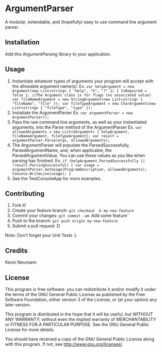 # ArgumentParser

A modular, extendable, and (hopefully) easy to use command line argument parser.

## Installation

Add this ArgumentParsing library to your application.

## Usage

1. Instantiate whatever types of arguments your program will accept with the allowable argument name(s):
	Ex. `var helpArgument = new Argument(new List<string> { "help", "h", "?" }) { IsRequired = false }; //The Argument class is for flags (no associated value)
		var fileNameArgument = new StringArgument(new List<string> { "fileName", "file" });
		var fileTypeArgument = new CharArgument(new List<string> { "fileType", "type" });`
2. Instatiate the ArgumentParser
	Ex. `var argumentParser = new ArgumentParser();`
3. Pass the raw command line arguments, as well as your instantiated arguments, into the Parse method of the ArgumentParser
	Ex. `var allowedArguments = new List<IArgument> { helpArgument, fileNameArgument, fileTypeArgument};
		var result = argumentParser.Parse(args, allowedArguments);`
4. The ArgumentParser will populate the ParsedSuccessfully, ParsedArgumentName, and, when applicable, the ParsedArgumentValue. You can use these values as you like when parsing has finished. 
	Ex. `if (helpArgument.ParsedSuccessfully || !result.ParsingSuccessful)
            {
                var usage = argumentParser.GetUsage(ProgramDescription, allowedArguments);
                Console.WriteLine(usage);
            }`
5. See the TestConsoleApp for more examples.
 

## Contributing

1. Fork it!
2. Create your feature branch: `git checkout -b my-new-feature`
3. Commit your changes: `git commit -am `Add some feature``
4. Push to the branch: `git push origin my-new-feature`
5. Submit a pull request :D

Note: Don't forget your Unit Tests :).

## Credits

Kevin Neumann

## License

This program is free software: you can redistribute it and/or modify
it under the terms of the GNU General Public License as published by
the Free Software Foundation, either version 3 of the License, or
(at your option) any later version.

This program is distributed in the hope that it will be useful,
but WITHOUT ANY WARRANTY; without even the implied warranty of
MERCHANTABILITY or FITNESS FOR A PARTICULAR PURPOSE.  See the
GNU General Public License for more details.

You should have received a copy of the GNU General Public License
along with this program.  If not, see <http://www.gnu.org/licenses/>.
